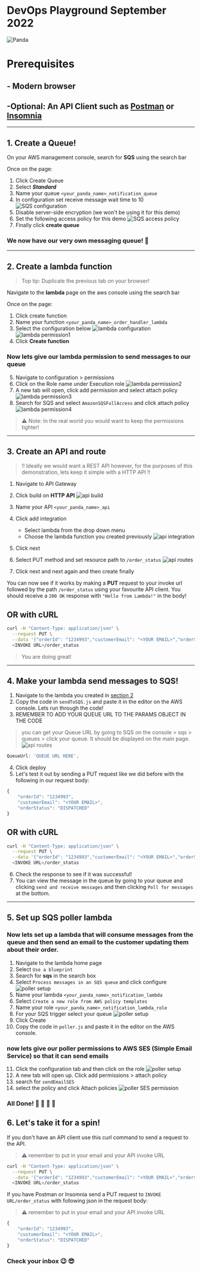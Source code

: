 # DevOps Playground September 2022

![Panda](https://ecsddopg.wpengine.com/wp-content/uploads/2019/01/181212-Stickers-final-A-600x600.png)

# Prerequisites

## - Modern browser

## -Optional: An API Client such as [Postman](https://www.postman.com/downloads/) or [Insomnia](https://insomnia.rest/download)

---

## 1. Create a Queue!

On your AWS management console, search for **SQS** using the search bar

Once on the page:

1. Click Create Queue
2. Select **_Standard_**
3. Name your queue `<your_panda_name>_notification_queue`
4. In configuration set receive message wait time to 10
   ![SQS configuration](./screenshots/sqs_1.png)
5. Disable server-side encryption (we won't be using it for this demo)
6. Set the following access policy for this demo
   ![SQS access policy](./screenshots/sqs_2.png)
7. Finally click **create queue**

### We now have our very own messaging queue! :tada:

---

## <a name="abcd"></a> 2. Create a lambda function

> Top tip: Duplicate the previous tab on your browser!

Navigate to the **lambda** page on the aws console using the search bar

Once on the page:

1. Click create function
2. Name your function `<your_panda_name>_order_handler_lambda`
3. Select the configuration below
   ![lambda configuration](./screenshots//lambda_1/lambda_1.png)
   ![lambda permission1](./screenshots/lambda_1/lambda_2.png)
4. Click **Create function**

### Now lets give our lambda permission to send messages to our queue

5. Navigate to configuration > permissions
6. Click on the Role name under Execution role
   ![lambda permission2](./screenshots/lambda_1/lambda_3.png)
7. A new tab will open, click add permission and select attach policy
   ![lambda permission3](./screenshots/lambda_1/lambda_4.png)
8. Search for SQS and select `AmazonSQSFullAccess` and click attach policy
   ![lambda permission4](./screenshots/lambda_1/lambda_5.png)

> :warning: Note: In the real world you would want to keep the permissions tighter!

---

## 3. Create an API and route

> :bangbang: Ideally we would want a REST API however, for the purposes of this demonstration, lets keep it simple with a HTTP API :bangbang:

1. Navigate to API Gateway
2. Click build on **HTTP API**
   ![api build](./screenshots/api_gw_1.png)
3. Name your API `<your_panda_name>_api`
4. Click add integration
   - Select lambda from the drop down menu
   - Choose the lambda function you created previously
     ![api integration](./screenshots/api_gw_2.png)
5. Click next
6. Select PUT method and set resource path to `/order_status`
   ![api routes](./screenshots/api_gw_3.png)

7. Click next and next again and then create finally

You can now see if it works by making a **PUT** request to your invoke url followed by the path `/order_status` using your favourite API client. You should receive a `200 OK` response with `"Hello from Lambda!"` in the body!

## OR with cURL

```sh
curl -H "Content-Type: application/json" \
  --request PUT \
  --data '{"orderId": "1234993","customerEmail": "<YOUR EMAIL>","orderStatus": "DISPATCHED"}' \
  <INVOKE URL>/order_status
```

> You are doing great!

---

## 4. Make your lambda send messages to SQS!

1. Navigate to the lambda you created in [section 2](#abcd)
2. Copy the code in `sendToSQS.js` and paste it in the editor on the AWS console. Lets run through the code!
3. REMEMBER TO ADD YOUR QUEUE URL TO THE PARAMS OBJECT IN THE CODE

> you can get your Queue URL by going to SQS on the console > sqs > queues > click your queue. It should be displayed on the main page.
> ![api routes](./screenshots/sqs_3.png)

```js
QueueUrl: 'QUEUE URL HERE',
```

4. Click deploy
5. Let's test it out by sending a PUT request like we did before with the following in our request body:

```js
{
	"orderId": "1234993",
	"customerEmail": "<YOUR EMAIL>",
	"orderStatus": "DISPATCHED"
}
```

## OR with cURL

```sh
curl -H "Content-Type: application/json" \
  --request PUT \
  --data '{"orderId": "1234993","customerEmail": "<YOUR EMAIL>","orderStatus": "DISPATCHED"}' \
  <INVOKE URL>/order_status
```

6. Check the response to see if it was successful!
7. You can view the message in the queue by going to your queue and clicking `send and receive messages` and then clicking `Poll for messages` at the bottom.

---

## 5. Set up SQS poller lambda

### Now lets set up a lambda that will consume messages from the queue and then send an email to the customer updating them about their order.

1. Navigate to the lambda home page
2. Select `Use a blueprint`
3. Search for **sqs** in the search box
4. Select `Process messages in an SQS queue` and click configure
   ![poller setup](./screenshots/lambda_2/poller_1.png)
5. Name your lambda `<your_panda_name>_notification_lambda`
6. Select `Create a new role from AWS policy templates`
7. Name your role `<your_panda_name>_notification_lambda_role`
8. For your SQS trigger select your queue
   ![poller setup](./screenshots/lambda_2/poller_2.png)
9. Click Create
10. Copy the code in `poller.js` and paste it in the editor on the AWS console.

### now lets give our poller permissions to AWS SES (Simple Email Service) so that it can send emails

11. Click the configuration tab and then click on the role
    ![poller setup](./screenshots/lambda_2/poller_3.png)
12. A new tab will open up. Click add permissions > attach policy
13. search for `sendEmailSES`
14. select the policy and click Attach policies
    ![poller SES permission](./screenshots/lambda_2/poller_4.png)

### All Done! :tada: :tada: :tada: :tada:

## 6. Let's take it for a spin!

If you don't have an API client use this curl command to send a request to the API.

> :warning: remember to put in your email and your API invoke URL

```sh
curl -H "Content-Type: application/json" \
  --request PUT \
  --data '{"orderId": "1234993","customerEmail": "<YOUR EMAIL>","orderStatus": "DISPATCHED"}' \
  <INVOKE URL>/order_status
```

If you have Postman or Insomnia send a PUT request to `INVOKE URL/order_status` with following json in the request body:

> :warning: remember to put in your email and your API invoke URL

```js
{
	"orderId": "1234993",
	"customerEmail": "<YOUR EMAIL>",
	"orderStatus": "DISPATCHED"
}
```

### Check your inbox :wink: :sunglasses:
